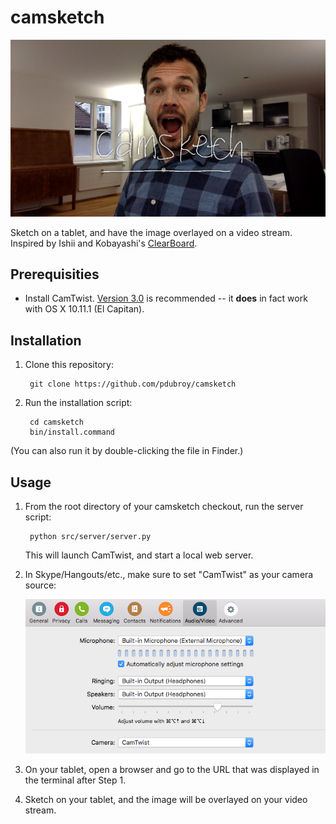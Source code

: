 # camsketch

![Photo of me using camsketch](./doc/images/me-camsketch.png)

Sketch on a tablet, and have the image overlayed on a video stream.
Inspired by Ishii and Kobayashi's [ClearBoard](http://tangible.media.mit.edu/project/clearboard/).

## Prerequisities

- Install CamTwist. [Version 3.0](http://camtwiststudio.com/beta/CamTwist_3.0.dmg)
  is recommended -- it **does** in fact work with OS X 10.11.1 (El Capitan).

## Installation

1. Clone this repository:

        git clone https://github.com/pdubroy/camsketch

2. Run the installation script:

        cd camsketch
        bin/install.command

  (You can also run it by double-clicking the file in Finder.)

## Usage

1. From the root directory of your camsketch checkout, run the server script:

        python src/server/server.py

   This will launch CamTwist, and start a local web server.

2. In Skype/Hangouts/etc., make sure to set "CamTwist" as your camera source:

   ![Screenshot of Skype Audio/Video settings](./doc/images/skype-settings.png)

3. On your tablet, open a browser and go to the URL that was displayed in the
   terminal after Step 1.

4. Sketch on your tablet, and the image will be overlayed on your video stream.
